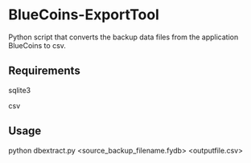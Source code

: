 # BlueCoins-ExportTool
Python script that converts the backup data files from the application BlueCoins to csv.

## Requirements
sqlite3

csv

## Usage
python dbextract.py <source_backup_filename.fydb> <outputfile.csv>
